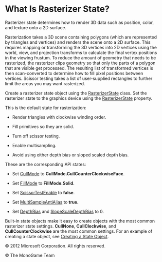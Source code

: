

# What Is Rasterizer State?

Rasterizer state determines how to render 3D data such as position, color, and texture onto a 2D surface.

Rasterization takes a 3D scene containing polygons (which are represented by triangles and vertices) and renders the scene onto a 2D surface. This requires mapping or transforming the 3D vertices into 2D vertices using the world, view, and projection transforms to calculate the final vertex positions in the viewing frustum. To reduce the amount of geometry that needs to be rasterized, the rasterizer clips geometry so that only the parts of a polygon that are visible get processed. The resulting list of transformed vertices is then scan-converted to determine how to fill pixel positions between vertices. Scissor testing takes a list of user-supplied rectangles to further limit the areas you may want rasterized.

Create a rasterizer state object using the [RasterizerState](T_Microsoft_Xna_Framework_Graphics_RasterizerState.md) class. Set the rasterizer state to the graphics device using the [RasterizerState](P_Microsoft_Xna_Framework_Graphics_GraphicsDevice_RasterizerState.md) property.

This is the default state for rasterization:

*   Render triangles with clockwise winding order.
    
*   Fill primitives so they are solid.
    
*   Turn off scissor testing.
    
*   Enable multisampling.
    
*   Avoid using either depth bias or sloped scaled depth bias.
    

These are the corresponding API states:

*   Set [CullMode](P_Microsoft_Xna_Framework_Graphics_RasterizerState_CullMode.md) to **CullMode.CullCounterClockwiseFace**.
    
*   Set [FillMode](P_Microsoft_Xna_Framework_Graphics_RasterizerState_FillMode.md) to **FillMode.Solid**.
    
*   Set [ScissorTestEnable](P_Microsoft_Xna_Framework_Graphics_RasterizerState_ScissorTestEnable.md) to **false**.
    
*   Set [MultiSampleAntiAlias](P_Microsoft_Xna_Framework_Graphics_RasterizerState_MultiSampleAntiAlias.md) to **true**.
    
*   Set [DepthBias](P_Microsoft_Xna_Framework_Graphics_RasterizerState_DepthBias.md) and [SlopeScaleDepthBias](P_Microsoft_Xna_Framework_Graphics_RasterizerState_SlopeScaleDepthBias.md) to 0.
    

Built-in state objects make it easy to create objects with the most common rasterizer state settings. **CullNone**, **CullClockwise**, and **CullCounterClockwise** are the most common settings. For an example of creating a state object, see [Creating a State Object](StateObject1.md).

© 2012 Microsoft Corporation. All rights reserved.  

© The MonoGame Team